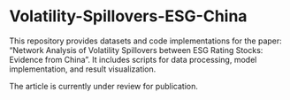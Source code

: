 # Volatility-Spillovers-ESG-China

This repository provides datasets and code implementations for the paper: “Network Analysis of Volatility Spillovers between ESG Rating Stocks: Evidence from China”. It includes scripts for data processing, model implementation, and result visualization.

The article is currently under review for publication.
